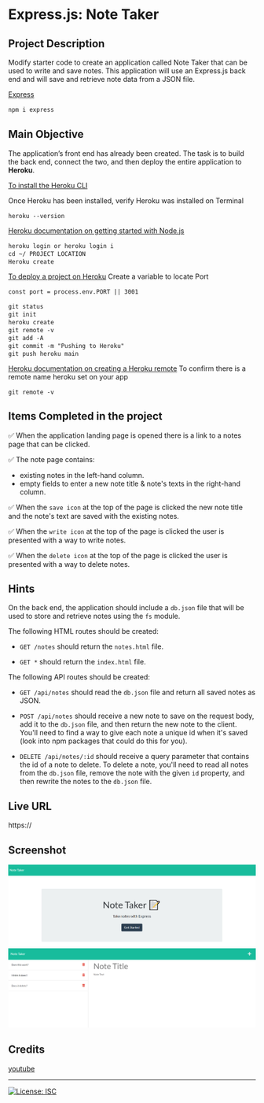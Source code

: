 # Express.js: Note Taker

## Project Description

Modify starter code to create an application called Note Taker that can be used to write and save notes. This application will use an Express.js back end and will save and retrieve note data from a JSON file.

[Express](https://www.npmjs.com/package/express)

```Node.js
npm i express
```

## Main Objective

The application’s front end has already been created. The task is to build the back end, connect the two, and then deploy the entire application to **Heroku**.

[To install the Heroku CLI](https://coding-boot-camp.github.io/full-stack/heroku/how-to-install-the-heroku-cli)

Once Heroku has been installed, verify Heroku was installed on Terminal
```
heroku --version
```
[Heroku documentation on getting started with Node.js](https://devcenter.heroku.com/articles/getting-started-with-nodejs?singlepage=true)
```To get started with Heroku CLI
heroku login or heroku login i
cd ~/ PROJECT LOCATION
Heroku create
```

[To deploy a project on Heroku](https://coding-boot-camp.github.io/full-stack/heroku/heroku-deployment-guide)
Create a variable to locate Port
```
const port = process.env.PORT || 3001
```

```Terminal
git status
git init
heroku create
git remote -v
git add -A
git commit -m "Pushing to Heroku"
git push heroku main
```

[Heroku documentation on creating a Heroku remote](https://devcenter.heroku.com/articles/git#creating-a-heroku-remote)
To confirm there is a remote name heroku set on your app
```
git remote -v
```

## Items Completed in the project

✅ When the application landing page is opened there is a link to a notes page that can be clicked.

✅ The note page contains:

* existing notes in the left-hand column.
* empty fields to enter a new note title & note's texts in the right-hand column.

✅ When the `save icon` at the top of the page is clicked the new note title and the note's text are saved with the existing notes.

✅ When the `write icon` at the top of the page is clicked the user is presented with a way to write notes.

✅ When the `delete icon` at the top of the page is clicked the user is presented with a way to delete notes.

## Hints

On the back end, the application should include a `db.json` file that will be used to store and retrieve notes using the `fs` module.

The following HTML routes should be created:

* `GET /notes` should return the `notes.html` file.

* `GET *` should return the `index.html` file.

The following API routes should be created:

* `GET /api/notes` should read the `db.json` file and return all saved notes as JSON.

* `POST /api/notes` should receive a new note to save on the request body, add it to the `db.json` file, and then return the new note to the client. You'll need to find a way to give each note a unique id when it's saved (look into npm packages that could do this for you).

* `DELETE /api/notes/:id` should receive a query parameter that contains the id of a note to delete. To delete a note, you'll need to read all notes from the `db.json` file, remove the note with the given `id` property, and then rewrite the notes to the `db.json` file.

## Live URL

https://

## Screenshot
![](images/Screenshot.PNG)
![](images/Screenshot2.PNG)

## Credits
[youtube](https://www.youtube.com/watch?v=TbPuddYvspk&ab_channel=jhf1203)

- - -
[![License: ISC](https://img.shields.io/badge/License-ISC-blue.svg)](https://opensource.org/licenses/ISC)